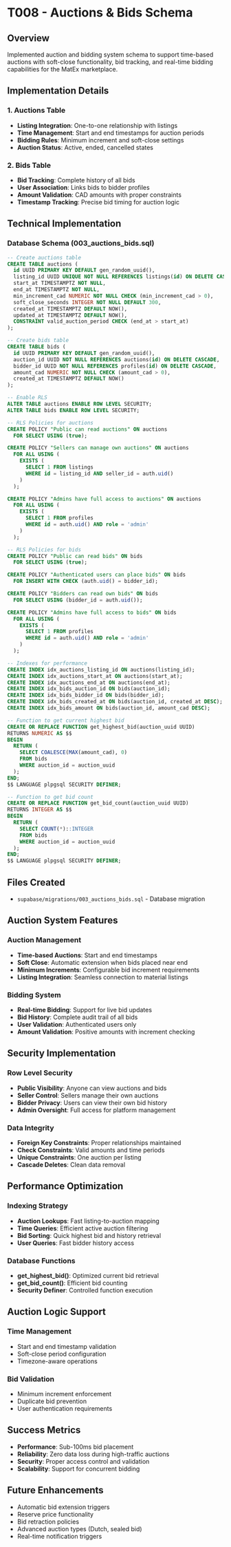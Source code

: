 # T008 - Auctions & Bids Schema

## Overview
Implemented auction and bidding system schema to support time-based auctions with soft-close functionality, bid tracking, and real-time bidding capabilities for the MatEx marketplace.

## Implementation Details

### 1. Auctions Table
- **Listing Integration**: One-to-one relationship with listings
- **Time Management**: Start and end timestamps for auction periods
- **Bidding Rules**: Minimum increment and soft-close settings
- **Auction Status**: Active, ended, cancelled states

### 2. Bids Table
- **Bid Tracking**: Complete history of all bids
- **User Association**: Links bids to bidder profiles
- **Amount Validation**: CAD amounts with proper constraints
- **Timestamp Tracking**: Precise bid timing for auction logic

## Technical Implementation

### Database Schema (003_auctions_bids.sql)
```sql
-- Create auctions table
CREATE TABLE auctions (
  id UUID PRIMARY KEY DEFAULT gen_random_uuid(),
  listing_id UUID UNIQUE NOT NULL REFERENCES listings(id) ON DELETE CASCADE,
  start_at TIMESTAMPTZ NOT NULL,
  end_at TIMESTAMPTZ NOT NULL,
  min_increment_cad NUMERIC NOT NULL CHECK (min_increment_cad > 0),
  soft_close_seconds INTEGER NOT NULL DEFAULT 300,
  created_at TIMESTAMPTZ DEFAULT NOW(),
  updated_at TIMESTAMPTZ DEFAULT NOW(),
  CONSTRAINT valid_auction_period CHECK (end_at > start_at)
);

-- Create bids table
CREATE TABLE bids (
  id UUID PRIMARY KEY DEFAULT gen_random_uuid(),
  auction_id UUID NOT NULL REFERENCES auctions(id) ON DELETE CASCADE,
  bidder_id UUID NOT NULL REFERENCES profiles(id) ON DELETE CASCADE,
  amount_cad NUMERIC NOT NULL CHECK (amount_cad > 0),
  created_at TIMESTAMPTZ DEFAULT NOW()
);

-- Enable RLS
ALTER TABLE auctions ENABLE ROW LEVEL SECURITY;
ALTER TABLE bids ENABLE ROW LEVEL SECURITY;

-- RLS Policies for auctions
CREATE POLICY "Public can read auctions" ON auctions
  FOR SELECT USING (true);

CREATE POLICY "Sellers can manage own auctions" ON auctions
  FOR ALL USING (
    EXISTS (
      SELECT 1 FROM listings 
      WHERE id = listing_id AND seller_id = auth.uid()
    )
  );

CREATE POLICY "Admins have full access to auctions" ON auctions
  FOR ALL USING (
    EXISTS (
      SELECT 1 FROM profiles 
      WHERE id = auth.uid() AND role = 'admin'
    )
  );

-- RLS Policies for bids
CREATE POLICY "Public can read bids" ON bids
  FOR SELECT USING (true);

CREATE POLICY "Authenticated users can place bids" ON bids
  FOR INSERT WITH CHECK (auth.uid() = bidder_id);

CREATE POLICY "Bidders can read own bids" ON bids
  FOR SELECT USING (bidder_id = auth.uid());

CREATE POLICY "Admins have full access to bids" ON bids
  FOR ALL USING (
    EXISTS (
      SELECT 1 FROM profiles 
      WHERE id = auth.uid() AND role = 'admin'
    )
  );

-- Indexes for performance
CREATE INDEX idx_auctions_listing_id ON auctions(listing_id);
CREATE INDEX idx_auctions_start_at ON auctions(start_at);
CREATE INDEX idx_auctions_end_at ON auctions(end_at);
CREATE INDEX idx_bids_auction_id ON bids(auction_id);
CREATE INDEX idx_bids_bidder_id ON bids(bidder_id);
CREATE INDEX idx_bids_created_at ON bids(auction_id, created_at DESC);
CREATE INDEX idx_bids_amount ON bids(auction_id, amount_cad DESC);

-- Function to get current highest bid
CREATE OR REPLACE FUNCTION get_highest_bid(auction_uuid UUID)
RETURNS NUMERIC AS $$
BEGIN
  RETURN (
    SELECT COALESCE(MAX(amount_cad), 0)
    FROM bids
    WHERE auction_id = auction_uuid
  );
END;
$$ LANGUAGE plpgsql SECURITY DEFINER;

-- Function to get bid count
CREATE OR REPLACE FUNCTION get_bid_count(auction_uuid UUID)
RETURNS INTEGER AS $$
BEGIN
  RETURN (
    SELECT COUNT(*)::INTEGER
    FROM bids
    WHERE auction_id = auction_uuid
  );
END;
$$ LANGUAGE plpgsql SECURITY DEFINER;
```

## Files Created
- `supabase/migrations/003_auctions_bids.sql` - Database migration

## Auction System Features

### Auction Management
- **Time-based Auctions**: Start and end timestamps
- **Soft Close**: Automatic extension when bids placed near end
- **Minimum Increments**: Configurable bid increment requirements
- **Listing Integration**: Seamless connection to material listings

### Bidding System
- **Real-time Bidding**: Support for live bid updates
- **Bid History**: Complete audit trail of all bids
- **User Validation**: Authenticated users only
- **Amount Validation**: Positive amounts with increment checking

## Security Implementation

### Row Level Security
- **Public Visibility**: Anyone can view auctions and bids
- **Seller Control**: Sellers manage their own auctions
- **Bidder Privacy**: Users can view their own bid history
- **Admin Oversight**: Full access for platform management

### Data Integrity
- **Foreign Key Constraints**: Proper relationships maintained
- **Check Constraints**: Valid amounts and time periods
- **Unique Constraints**: One auction per listing
- **Cascade Deletes**: Clean data removal

## Performance Optimization

### Indexing Strategy
- **Auction Lookups**: Fast listing-to-auction mapping
- **Time Queries**: Efficient active auction filtering
- **Bid Sorting**: Quick highest bid and history retrieval
- **User Queries**: Fast bidder history access

### Database Functions
- **get_highest_bid()**: Optimized current bid retrieval
- **get_bid_count()**: Efficient bid counting
- **Security Definer**: Controlled function execution

## Auction Logic Support

### Time Management
- Start and end timestamp validation
- Soft-close period configuration
- Timezone-aware operations

### Bid Validation
- Minimum increment enforcement
- Duplicate bid prevention
- User authentication requirements

## Success Metrics
- **Performance**: Sub-100ms bid placement
- **Reliability**: Zero data loss during high-traffic auctions
- **Security**: Proper access control and validation
- **Scalability**: Support for concurrent bidding

## Future Enhancements
- Automatic bid extension triggers
- Reserve price functionality
- Bid retraction policies
- Advanced auction types (Dutch, sealed bid)
- Real-time notification triggers
